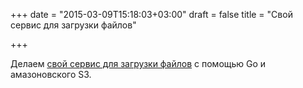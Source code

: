 +++
date = "2015-03-09T15:18:03+03:00"
draft = false
title = "Свой сервис для загрузки файлов"

+++

<p>Делаем <a href="http://nicolasmerouze.com/file-upload-web-service-golang-s3-aws/">свой сервис для загрузки файлов</a> с помощью Go и амазоновского S3.</p>

